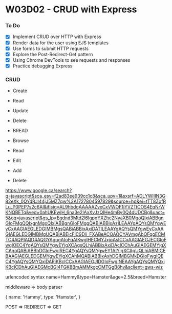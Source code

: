 # W03D02 - CRUD with Express

### To Do
- [x] Implement CRUD over HTTP with Express
- [x] Render data for the user using EJS templates
- [x] Use forms to submit HTTP requests
- [x] Explore the Post-Redirect-Get pattern
- [x] Using Chrome DevTools to see requests and responses
- [x] Practice debugging Express

### CRUD
* Create
* Read
* Update
* Delete

* BREAD
* Browse
* Read
* Edit
* Add
* Delete



https://www.google.ca/search?q=javascript&sca_esv=f2ad83ee939cc1c8&sca_upv=1&sxsrf=ADLYWIIIN3G82eXk_0QYdRJl44jJ5MZ7qw%3A1727804597829&source=hp&ei=tTT8ZofRLu_P0PEP7s2c6AI&iflsig=AL9hbdgAAAAAZvxCxVWOF1jYVZTtCOS4EqNrWKNQBETq&ved=0ahUKEwjH_6na3e2IAxXvJzQIHe4mBy0Q4dUDCBg&uact=5&oq=javascript&gs_lp=Egdnd3Mtd2l6IgpqYXZhc2NyaXB0MgoQIxiABBgnGIoFMgQQIxgnMgoQIxiABBgnGIoFMggQABiABBixAzILEAAYgAQYsQMYgwEyCxAAGIAEGLEDGIMBMgsQABiABBixAxiDATILEAAYgAQYsQMYgwEyCxAAGIAEGLEDGIMBMgUQABiABEicFlC9Dli_FXABeACQAQCYAVmgAbQFqgECMTC4AQPIAQD4AQGYAgugAtoFqAIKwgIHECMYJxjqAsICCxAAGIAEGJECGIoFwgIOEC4YgAQYsQMYgwEYigXCAgsQLhiABBixAxiDAcICChAuGIAEGEMYigXCAgoQABiABBhDGIoFwgIREC4YgAQYsQMYgwEY1AIYigXCAgUQLhiABMICEBAAGIAEGLEDGEMYgwEYigXCAhMQABiABBixAxhDGIMBGMkDGIoFwgIQEC4YgAQYsQMYQxiDARiKBcICCxAAGIAEGJIDGIoFwgINEAAYgAQYsQMYQxiKBcICDhAuGIAEGMcBGI4FGK8BmAMMkgcCMTGgB8hv&sclient=gws-wiz


urlencoded syntax
name=Hammy&type=Hamster&age=2.5&breed=Hamster

middleware => body parser

{
  name: 'Hammy',
  type: 'Hamster',
}

POST => REDIRECT => GET









